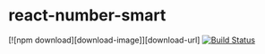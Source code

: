 # react-number-smart

[![npm download][download-image]][download-url]
[![Build Status](https://travis-ci.org/chudjane/react-number-smart.svg?branch=master)](https://travis-ci.org/chudjane/react-number-smart)
